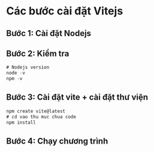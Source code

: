 # Các bước cài đặt Vitejs

## Bước 1: Cài đặt Nodejs

## Bước 2: Kiểm tra 

```jsx
# Nodejs version
node -v
npm -v
```

## Bước 3: Cài đặt vite + cài đặt thư viện

```jsx
npm create vite@latest
# cd vao thu muc chua code
npm install
```

## Bước 4: Chạy chương trình